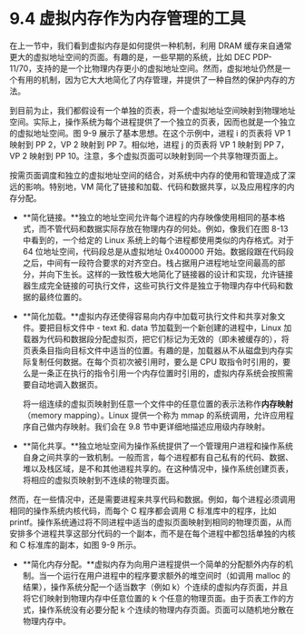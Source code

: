 # 9.4 虚拟内存作为内存管理的工具

在上一节中，我们看到虚拟内存是如何提供一种机制，利用 DRAM 缓存来自通常更大的虚拟地址空间的页面。有趣的是，一些早期的系统，比如 DEC PDP-11/70，支持的是一个比物理内存更小的虚拟地址空间。然而，虚拟地址仍然是一个有用的机制，因为它大大地简化了内存管理，并提供了一种自然的保护内存的方法。

到目前为止，我们都假设有一个单独的页表，将一个虚拟地址空间映射到物理地址空间。实际上，操作系统为每个进程提供了一个独立的页表，因而也就是一个独立的虚拟地址空间。图 9-9 展示了基本思想。在这个示例中，进程 i 的页表将 VP 1 映射到 PP 2，VP 2 映射到 PP 7。相似地，进程 j 的页表将 VP 1 映射到 PP 7，VP 2 映射到 PP 10。注意，多个虚拟页面可以映射到同一个共享物理页面上。

按需页面调度和独立的虚拟地址空间的结合，对系统中内存的使用和管理造成了深远的影响。特别地，VM 简化了链接和加载、代码和数据共享，以及应用程序的内存分配。

* **简化链接。**独立的地址空间允许每个进程的内存映像使用相同的基本格式，而不管代码和数据实际存放在物理内存的何处。例如，像我们在图 8-13 中看到的，一个给定的 Linux 系统上的每个进程都使用类似的内存格式。对于 64 位地址空间，代码段总是从虚拟地址 0x400000 开始。数据段跟在代码段之后，中间有一段符合要求的对齐空白。栈占据用户进程地址空间最高的部分，并向下生长。这样的一致性极大地简化了链接器的设计和实现，允许链接器生成完全链接的可执行文件，这些可执行文件是独立于物理内存中代码和数据的最终位置的。
* **简化加载。**虚拟内存还使得容易向内存中加载可执行文件和共享对象文件。要把目标文件中 - text 和. data 节加载到一个新创建的进程中，Linux 加载器为代码和数据段分配虚拟页，把它们标记为无效的（即未被缓存的），将页表条目指向目标文件中适当的位置。有趣的是，加载器从不从磁盘到内存实际复制任何数据。在每个页初次被引用时，要么是 CPU 取指令时引用的，要么是一条正在执行的指令引用一个内存位置时引用的，虚拟内存系统会按照需要自动地调入数据页。

  将一组连续的虚拟页映射到任意一个文件中的任意位置的表示法称作**内存映射**（memory mapping）。Linux 提供一个称为 mmap 的系统调用，允许应用程序自己做内存映射。我们会在 9.8 节中更详细地描述应用级内存映射。

* **简化共享。**独立地址空间为操作系统提供了一个管理用户进程和操作系统自身之间共享的一致机制。一般而言，每个进程都有自己私有的代码、数据、堆以及栈区域，是不和其他进程共享的。在这种情况中，操作系统创建页表，将相应的虚拟页映射到不连续的物理页面。

然而，在一些情况中，还是需要进程来共享代码和数据。例如，每个进程必须调用相同的操作系统内核代码，而每个 C 程序都会调用 C 标准库中的程序，比如 printf。操作系统通过将不同进程中适当的虚拟页面映射到相同的物理页面，从而安排多个进程共享这部分代码的一个副本，而不是在每个进程中都包括单独的内核和 C 标准库的副本，如图 9-9 所示。

* **简化内存分配。**虚拟内存为向用户进程提供一个简单的分配额外内存的机制。当一个运行在用户进程中的程序要求额外的堆空间时（如调用 malloc 的结果），操作系统分配一个适当数字（例如 k）个连续的虚拟内存页面，并且将它们映射到物理内存中任意位置的 k 个任意的物理页面。由于页表工作的方式，操作系统没有必要分配 k 个连续的物理内存页面。页面可以随机地分散在物理内存中。

